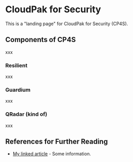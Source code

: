 # CloudPak for Security

This is a "landing page" for CloudPak for Security (CP4S).  

## Components of CP4S

xxx

### Resilient

xxx

### Guardium

xxx

### QRadar (kind of)

xxx


## References for Further Reading
- [My linked article](https://cloud.ibm.com) - Some information.
